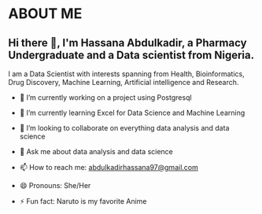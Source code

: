 # ABOUT ME
##  Hi there 👋, I'm Hassana Abdulkadir, a Pharmacy Undergraduate and a Data scientist from Nigeria. 
I am a Data Scientist with interests spanning from Health, Bioinformatics, Drug Discovery, Machine Learning, Artificial intelligence and Research.

- 🔭 I’m currently working on a project using Postgresql 
- 🌱 I’m currently learning Excel for Data Science and Machine Learning
- 👯 I’m looking to collaborate on everything data analysis and data science

- 💬 Ask me about data analysis and data science 
- 📫 How to reach me: abdulkadirhassana97@gmail.com
- 😄 Pronouns: She/Her
- ⚡ Fun fact: Naruto is my favorite Anime 
